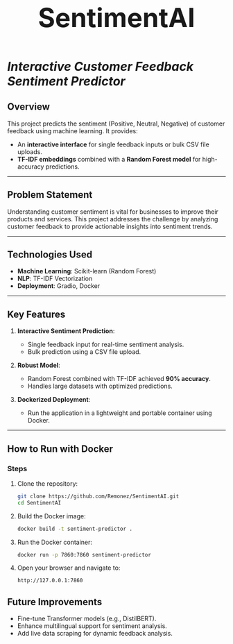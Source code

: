 <p align="center" style="font-size:60px; font-weight:bold;">SentimentAI</p>



# ***Interactive Customer Feedback Sentiment Predictor***

## **Overview**
This project predicts the sentiment (Positive, Neutral, Negative) of customer feedback using machine learning. It provides:
- An **interactive interface** for single feedback inputs or bulk CSV file uploads.
- **TF-IDF embeddings** combined with a **Random Forest model** for high-accuracy predictions.

---

## **Problem Statement**
Understanding customer sentiment is vital for businesses to improve their products and services. This project addresses the challenge by analyzing customer feedback to provide actionable insights into sentiment trends.

---

## **Technologies Used**
- **Machine Learning**: Scikit-learn (Random Forest)
- **NLP**: TF-IDF Vectorization
- **Deployment**: Gradio, Docker

---

## **Key Features**
1. **Interactive Sentiment Prediction**:
   - Single feedback input for real-time sentiment analysis.
   - Bulk prediction using a CSV file upload.

2. **Robust Model**:
   - Random Forest combined with TF-IDF achieved **90% accuracy**.
   - Handles large datasets with optimized predictions.

3. **Dockerized Deployment**:
   - Run the application in a lightweight and portable container using Docker.

---

## **How to Run with Docker**

### Steps
1. Clone the repository:
   ```bash
   git clone https://github.com/Remonez/SentimentAI.git
   cd SentimentAI
   ```

2. Build the Docker image:
   ```bash
   docker build -t sentiment-predictor .
   ```

3. Run the Docker container:
   ```bash
   docker run -p 7860:7860 sentiment-predictor
   ```

4. Open your browser and navigate to:
   ```
   http://127.0.0.1:7860
   ```

## **Future Improvements**
- Fine-tune Transformer models (e.g., DistilBERT).
- Enhance multilingual support for sentiment analysis.
- Add live data scraping for dynamic feedback analysis.

